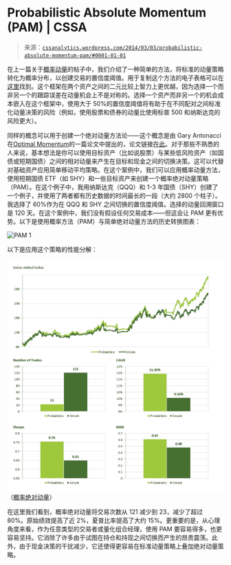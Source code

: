 <!--yml

分类：未分类

日期：2024-05-12 17:55:01

-->

# Probabilistic Absolute Momentum (PAM) | CSSA

> 来源：[`cssanalytics.wordpress.com/2014/03/03/probabilistic-absolute-momentum-pam/#0001-01-01`](https://cssanalytics.wordpress.com/2014/03/03/probabilistic-absolute-momentum-pam/#0001-01-01)

在上一篇关于[概率动量](https://cssanalytics.wordpress.com/2014/01/28/are-simple-momentum-strategies-too-dumb-introducing-probabilistic-momentum/ "Are Simple Momentum Strategies Too Dumb? Introducing Probabilistic Momentum")的帖子中，我们介绍了一种简单的方法，将标准的动量策略转化为概率分布，以创建交易的置信度阈值。用于复制这个方法的电子表格可以在[这里](https://cssanalytics.wordpress.com/2014/02/12/spreadsheet-correction-probabilistic-momentum/ "Spreadsheet Correction- Probabilistic Momentum")找到。这个框架在两个资产之间的二元比较上智力上更优越，因为选择一个而非另一个的跟踪误差在动量机会上不是对称的。选择一个资产而非另一个的机会成本嵌入在这个框架中，使用大于 50%的置信度阈值将有助于在不同配对之间标准化动量决策的风险（例如，使用股票和债券的动量比使用标普 500 和纳斯达克的风险更大）。

同样的概念可以用于创建一个绝对动量方法论——这个概念是由 Gary Antonacci 在[Optimal Momentum](http://optimalmomentum.blogspot.com/)的一篇论文中提出的，论文链接[在此](http://papers.ssrn.com/sol3/papers.cfm?abstract_id=2042750)。对于那些不熟悉的人来说，基本想法是你可以使用目标资产（比如说股票）与某些低风险资产（如国债或短期国债）之间的相对动量来产生在目标和现金之间的切换决策。这可以代替对基础资产应用简单移动平均策略。在这个案例中，我们可以应用概率动量方法，使用短期国债 ETF（如 SHY）和一些目标资产来创建一个概率绝对动量策略（PAM）。在这个例子中，我用纳斯达克（QQQ）和 1-3 年国债（SHY）创建了一个例子，并使用了两者都有历史数据的时间最长的一段（大约 2800 个柱子）。我选择了 60%作为在 QQQ 和 SHY 之间切换的置信度阈值。选择的动量回溯窗口是 120 天。在这个案例中，我们没有假设任何交易成本——但这会让 PAM 更有优势。以下是使用概率方法（PAM）与简单绝对动量方法的历史转换图表：

![PAM 1](https://cssanalytics.files.wordpress.com/2014/03/pam-1.png)

以下是应用这个策略的性能分解：

![PAM2](img/abe95e2f924a27939b932ca0475d8856.png)（[概率绝对动量](https://cssanalytics.files.wordpress.com/2014/03/pam2.png)）

在这里我们看到，概率绝对动量将交易次数从 121 减少到 23，减少了超过 80%。原始绩效提高了近 2%，夏普比率提高了大约 15%。更重要的是，从心理角度来看，作为任意类型的交易者或量化组合经理，使用 PAM 要容易得多，也更容易坚持。它消除了许多由于试图在持仓和持现之间切换而产生的昂贵震荡。此外，由于现金决策的干扰减少，它还使得更容易在标准动量策略上叠加绝对动量策略。
